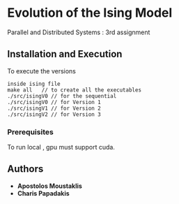 # Evolution of the Ising Model

Parallel and Distributed Systems : 3rd assignment

## Installation and Execution 

To execute the versions 
```
inside ising file 
make all   // to create all the executables 
./src/isingV0 // for the sequential
./src/isingV0 // for Version 1 
./src/isingV1 // for Version 2 
./src/isingV2 // for Version 3 

```


### Prerequisites

To run local , gpu must support cuda.

## Authors

* **Apostolos Moustaklis**  
* **Charis Papadakis**  
